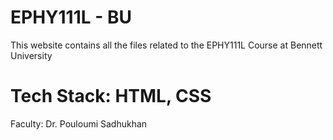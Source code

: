 # EPHY111L - BU

This website contains all the files related to the EPHY111L Course at Bennett University

# Tech Stack: HTML, CSS

Faculty: Dr. Pouloumi Sadhukhan
